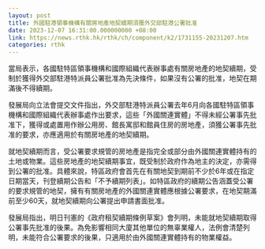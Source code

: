 ```yaml
---
layout: post
title: 外國駐港領事機構有關房地產地契續期須獲外交部駐港公署批准
date: 2023-12-07 16:31:00.000000000 +08:00
link: https://news.rthk.hk/rthk/ch/component/k2/1731155-20231207.htm
categories: rthk
---
```


當局表示，各國駐特區領事機構和國際組織代表辦事處有關房地產的地契續期，受制於獲得外交部駐港特派員公署批准為先決條件，如果沒有公署的批准，地契在期滿後不得續期。

發展局向立法會提交文件指出，外交部駐港特派員公署去年6月向各國駐特區領事機構和國際組織代表辦事處作出要求，這些「外國關連實體」不得未經公署事先批准下，獲得或處置用作辦公用房、館長寓邸和館員住房的房地產，須獲公署事先批准的要求，亦應適用於有關房地產的地契續期。

就地契續期而言，受公署要求規管的房地產是指完全或部分由外國關連實體持有的土地或物業。這些房地產的地契續期事宜，既受制於政府作為地主的決定，亦需得到公署的批准。具體來說，特區政府會首先在有關地契到期前不少於6年或在指定日期當天，刊登續期公告和「不予續期列表」。如特區政府的續期公告涵蓋受公署的要求規管的地契，擁有有關房地產的外國關連實體應根據公署要求，在地契期滿前至少60天，就地契續期向公署提出申請書面批准。 

發展局指出，明日刊憲的《政府租契續期條例草案》會列明，未能就地契續期取得公署事先批准的後果。為免影響相同大廈其他單位的無辜業權人，法例會清楚列明，未能符合公署要求的後果，只適用於由外國關連實體持有的物業權益。
